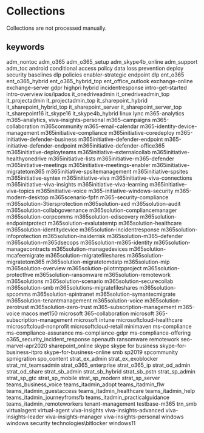 # Collections

Collections are not processed manually.

## keywords

adm_nontoc
adm_o365
adm_o365_setup
adm_skype4b_online
adm_support
adm_toc
android
conditional access policy
data loss prevention
deploy security baselines
dlp policies
enabler-strategic
endpoint dlp
ent_o365
ent_o365_hybrid
ent_o365_hybrid_top
ent_office_outlook
exchange-online
exchange-server
gdpr
highpri
hybrid
incidentresponse
intro-get-started
intro-overview
ios/ipados
it_onedriveadmin
it_onedriveadmin_top
it_projectadmin
it_projectadmin_top
it_sharepoint_hybrid
it_sharepoint_hybrid_top
it_sharepoint_server
it_sharepoint_server_top
it_sharepoint16
it_skype16
it_skype4b_hybrid
linux
lync
m365-analytics
m365-analytics, viva-insights-personal
m365-campaigns
m365-collaboration
m365community
m365-email-calendar
m365-identity-device-management
m365initiative-compliance
m365initiative-coredeploy
m365-initiative-defender-business
m365initiative-defender-endpoint
m365-initiative-defender-endpoint
m365initiative-defender-office365
m365initiative-deployteams
m365initiative-externalcollab
m365initiative-healthyonedrive
m365initiative-lists
m365initiative-m365-defender
m365initiative-meetings
m365initiative-meetings-enabler
m365initiative-migratetom365
m365initiative-spsitemanagement
m365initiative-spsites
m365initiative-syntex
m365initiative-viva
m365initiative-viva-connections
m365initiative-viva-insights
m365initiative-viva-learning
m365initiative-viva-topics
m365initiative-voice
m365-initiative-windows-security
m365-modern-desktop
m365scenario-fpfn
m365-security-compliance
m365solution-3tiersprotection
m365solution-aed
m365solution-audit
m365solution-collabgovernance
m365solution-compliancemanager
m365solution-corpcomms
m365solution-ediscovery
m365solution-endpointprotect
m365solution-evalutatemtp
m365solution-healthcare
m365solution-identitydevice
m365solution-incidentresponse
m365solution-infoprotection
m365solution-insiderrisk
m365solution-m365-defender
m365solution-m365dsecops
m365solution-m365-identity
m365solution-managecontracts
m365solution-managedevices
m365solution-mcafeemigrate
m365solution-migratefileshares
m365solution-migratetom365
m365solution-migratetomdatp
m365solution-mip
m365solution-overview
m365solution-pilotmtpproject
m365solution-protecthve
m365solution-ransomware
m365solution-remotework
m365solutions
m365solution-scenario
m365solution-securecollab
m365solution-smb
m365solutions-migratefileshares
m365solution-spcomms
m365solution-spintranet
m365solution-symantecmigrate
m365solution-tenantmanagement
m365solution-voice
m365solution-zerotrust
m365solution-zero-trust
m365-subscription-management
m365-voice
macos
met150
microsoft 365-collaboration
microsoft 365-subscription-management
microsoft intune
microsoftcloud-healthcare
microsoftcloud-nonprofit
microsoftcloud-retail
minimaven
ms-compliance
ms-compliance-assurance
ms-compliance-gdpr
ms-compliance-offering
o365_security_incident_response
openauth
ransomware
remotework
seo-marvel-apr2020
sharepoint_online
skype
skype for business
skype-for-business-itpro
skype-for-business-online
smb
sp2019
spcommunity
spmigration
spo_content
strat_ex_admin
strat_ex_exoblocker
strat_mt_teamsadmin
strat_o365_enterprise
strat_o365_ip
strat_od_admin
strat_od_share
strat_sb_admin
strat_sb_hybrid
strat_sb_pstn
strat_sp_admin
strat_sp_gtc
strat_sp_mobile
strat_sp_modern
strat_sp_server
teams_business_voice
teams_itadmin_adopt
teams_itadmin_flw
teams_itadmin_guestaccess
teams_itadmin_healthcare
teams_itadmin_help
teams_itadmin_journeyfromsfb
teams_itadmin_practicalguidance
teams_itadmin_remoteworkers
tenant-management
testbase-m365
trn_smb
virtualagent
virtual-agent
viva-insights
viva-insights-advanced
viva-insights-leader
viva-insights-manager
viva-insights-personal
windows
windows security technologies\bitlocker
windows11
